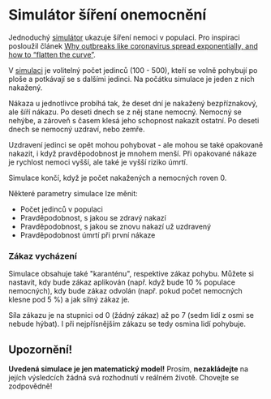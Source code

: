 # Simulátor šíření onemocnění

Jednoduchý [simulátor](https://maly.github.io/korona-simulator/sim.html) ukazuje šíření nemoci v populaci. Pro inspiraci posloužil článek [Why outbreaks like coronavirus
spread exponentially, and how to “flatten the curve”](https://www.washingtonpost.com/graphics/2020/world/corona-simulator/).

V [simulaci](https://maly.github.io/korona-simulator/sim.html) je volitelný počet jedinců (100 - 500), kteří se volně pohybují po ploše a potkávají se s dalšími jedinci. Na počátku simulace je jeden z nich nakažený.

Nákaza u jednotlivce probíhá tak, že deset dní je nakažený bezpříznakový, ale šíří nákazu. Po deseti dnech se z něj stane nemocný. Nemocný se nehýbe, a zároveň s časem klesá jeho schopnost nakazit ostatní. Po deseti dnech se nemocný uzdraví, nebo zemře.

Uzdravení jedinci se opět mohou pohybovat - ale mohou se také opakovaně nakazit, i když pravděpodobnost je mnohem menší. Při opakované nákaze je rychlost nemoci vyšší, ale také je vyšší riziko úmrtí.

Simulace končí, když je počet nakažených a nemocných roven 0.

Některé parametry simulace lze měnit:

- Počet jedinců v populaci
- Pravděpodobnost, s jakou se zdravý nakazí
- Pravděpodobnost, s jakou se znovu nakazí už uzdravený
- Pravděpodobnost úmrtí při první nákaze

### Zákaz vycházení

Simulace obsahuje také "karanténu", respektive zákaz pohybu. Můžete si nastavit, kdy bude zákaz aplikován (např. když bude 10 % populace nemocných), kdy bude zákaz odvolán (např. pokud počet nemocných klesne pod 5 %) a jak silný zákaz je.

Síla zákazu je na stupnici od 0 (žádný zákaz) až po 7 (sedm lidí z osmi se nebude hýbat). I při nejpřísnějším zákazu se tedy osmina lidí pohybuje.

## Upozornění!

**Uvedená simulace je jen matematický model!** Prosím, **nezakládejte** na jejích výsledcích žádná svá rozhodnutí v reálném životě. Chovejte se zodpovědně!